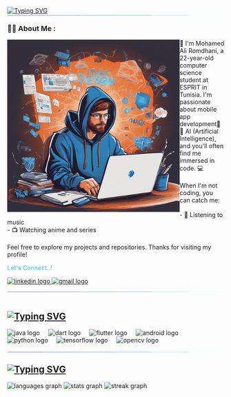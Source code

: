 [![Typing SVG](https://readme-typing-svg.demolab.com?font=Fira+Code&pause=1000&center=true&vCenter=true&random=true&width=435&lines=Hey+There!%F0%9F%91%8B;I'm+Mohamed+Ali+Romdhani)](https://git.io/typing-svg)
<img align="left"  src="https://github.com/medali28/medali28/blob/main/images/115834477-dbab4500-a447-11eb-908a-139a6edaec5c.gif"  />

<h3 align="left">👩‍💻  About Me :</h3>
<img align="left" height="400" width="400" src="https://github.com/medali28/medali28/blob/main/images/ccd096d6c7ab4b9db327031f434ed056.jpeg"  />
<p align="left">👋 I'm Mohamed Ali Romdhani, a 22-year-old computer science student at ESPRIT in Tunisia. I'm passionate about mobile app development📱🧠 AI (Artificial Intelligence), and you'll often find me immersed in code. 💻<br><br>When I'm not coding, you can catch me:<br><br>- 🎵 Listening to music<br>- 📺 Watching anime and series<br><br>Feel free to explore my projects and repositories. Thanks for visiting my profile! </p>
<p align="left">
<span style="color: #36BCF7FF;">Let's Connect..!</span></p>
<div align="left">
  <a href="https://www.linkedin.com/in/romdhani-mohamed-ali-a681a9183/">
   <img src="https://img.shields.io/static/v1?message=LinkedIn&logo=linkedin&label=&color=0077B5&logoColor=white&labelColor=&style=for-the-badge" height="40" alt="linkedin logo"  />
</a>
<a href="romdhanimohamedali.28@gmail.com">
   <img src="https://img.shields.io/static/v1?message=Gmail&logo=gmail&label=&color=D14836&logoColor=white&labelColor=&style=for-the-badge" height="40" alt="gmail logo"  />
</a>
</div>

<img align="left"  src="https://github.com/medali28/medali28/blob/main/images/115834477-dbab4500-a447-11eb-908a-139a6edaec5c.gif"  /><br>

<H2><a href="https://git.io/typing-svg"><img src="https://readme-typing-svg.demolab.com?font=Fira+Code&pause=1000&repeat=false&random=true&width=435&lines=Skills%3A" alt="Typing SVG" /></a></H2>
<div align="left">
  <img src="https://cdn.jsdelivr.net/gh/devicons/devicon/icons/java/java-original-wordmark.svg" height="40" alt="java logo"  />
  <img width="12" />
  <img src="https://cdn.jsdelivr.net/gh/devicons/devicon/icons/dart/dart-original.svg" height="40" alt="dart logo"  />
  <img width="12" />
  <img src="https://cdn.jsdelivr.net/gh/devicons/devicon/icons/flutter/flutter-original.svg" height="40" alt="flutter logo"  />
  <img width="12" />
  <img src="https://cdn.jsdelivr.net/gh/devicons/devicon/icons/android/android-original.svg" height="40" alt="android logo"  />
  <img width="12" />
  <img src="https://cdn.jsdelivr.net/gh/devicons/devicon/icons/python/python-original.svg" height="40" alt="python logo"  />
  <img width="12" />
  <img src="https://cdn.jsdelivr.net/gh/devicons/devicon/icons/tensorflow/tensorflow-original.svg" height="40" alt="tensorflow logo"  />
  <img width="12" />
  <img src="https://cdn.jsdelivr.net/gh/devicons/devicon/icons/opencv/opencv-original.svg" height="40" alt="opencv logo"  />
</div>
<br>
<img align="left"  src="https://github.com/medali28/medali28/blob/main/images/115834477-dbab4500-a447-11eb-908a-139a6edaec5c.gif"  />
<H2><a href="https://git.io/typing-svg"><img src="https://readme-typing-svg.demolab.com?font=Fira+Code&pause=1000&repeat=false&random=true&width=435&lines=Github+Stats%3A" alt="Typing SVG" /></a></H2>
<div align="left">
  <img src="https://github-readme-stats.vercel.app/api/top-langs?username=medali28&locale=en&hide_title=false&layout=compact&card_width=320&langs_count=5&theme=algolia&hide_border=true&order=2" height="200"  alt="languages graph"  /> 
  <img src="https://github-readme-stats.vercel.app/api?username=medali28&hide_title=false&hide_rank=false&show_icons=true&include_all_commits=true&count_private=true&disable_animations=false&theme=algolia&locale=en&hide_border=true&order=1" height="200"  alt="stats graph"  />
  <img src="https://streak-stats.demolab.com?user=medali28&locale=en&mode=daily&theme=algolia&hide_border=true&border_radius=5&order=3" height="200" alt="streak graph"  />
</div>





